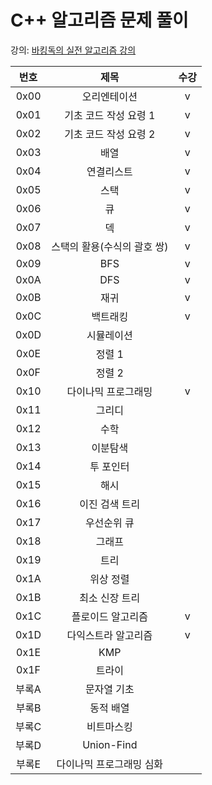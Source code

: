 # C++ 알고리즘 문제 풀이

강의: [바킹독의 실전 알고리즘 강의](https://www.youtube.com/playlist?list=PLtqbFd2VIQv4O6D6l9HcD732hdrnYb6CY)

| 번호  |            제목             | 수강 |
| :---: | :-------------------------: | :--: |
| 0x00  |        오리엔테이션         |  v   |
| 0x01  |    기초 코드 작성 요령 1    |  v   |
| 0x02  |    기초 코드 작성 요령 2    |  v   |
| 0x03  |            배열             |  v   |
| 0x04  |         연결리스트          |  v   |
| 0x05  |            스택             |  v   |
| 0x06  |             큐              |  v   |
| 0x07  |             덱              |  v   |
| 0x08  | 스택의 활용(수식의 괄호 쌍) |  v   |
| 0x09  |             BFS             |  v   |
| 0x0A  |             DFS             |  v   |
| 0x0B  |            재귀             |  v   |
| 0x0C  |          백트래킹           |  v   |
| 0x0D  |         시뮬레이션          |      |
| 0x0E  |           정렬 1            |      |
| 0x0F  |           정렬 2            |      |
| 0x10  |     다이나믹 프로그래밍     |  v   |
| 0x11  |           그리디            |      |
| 0x12  |            수학             |      |
| 0x13  |          이분탐색           |      |
| 0x14  |          투 포인터          |      |
| 0x15  |            해시             |      |
| 0x16  |       이진 검색 트리        |      |
| 0x17  |         우선순위 큐         |      |
| 0x18  |           그래프            |      |
| 0x19  |            트리             |      |
| 0x1A  |          위상 정렬          |      |
| 0x1B  |       최소 신장 트리        |      |
| 0x1C  |      플로이드 알고리즘      |  v   |
| 0x1D  |     다익스트라 알고리즘     |  v   |
| 0x1E  |             KMP             |      |
| 0x1F  |           트라이            |      |
| 부록A |         문자열 기초         |      |
| 부록B |          동적 배열          |      |
| 부록C |         비트마스킹          |      |
| 부록D |         Union-Find          |      |
| 부록E |  다이나믹 프로그래밍 심화   |      |

